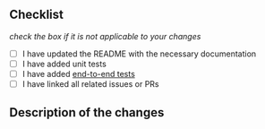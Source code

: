 ## Checklist

_check the box if it is not applicable to your changes_
- [ ] I have updated the README with the necessary documentation
- [ ] I have added unit tests
- [ ] I have added [end-to-end tests](test/test_skim.py)
- [ ] I have linked all related issues or PRs

## Description of the changes

